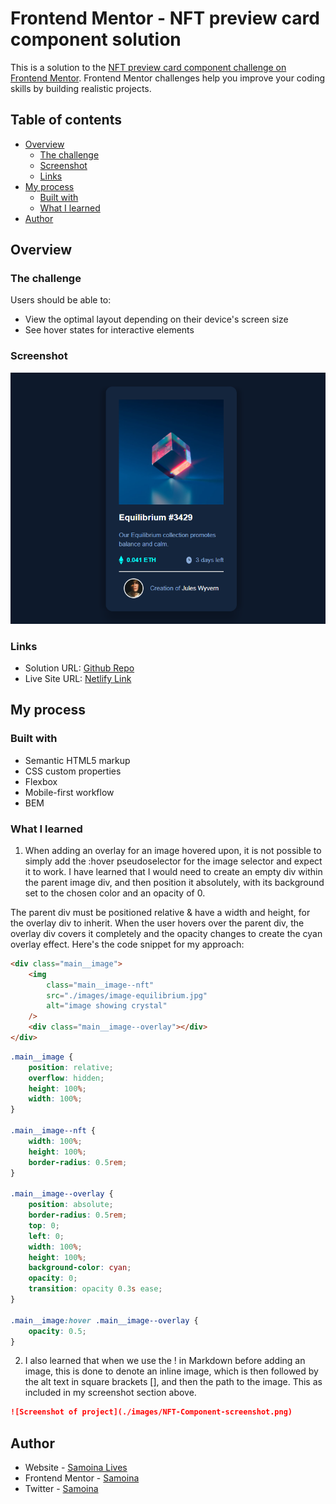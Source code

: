 # Frontend Mentor - NFT preview card component solution

This is a solution to the [NFT preview card component challenge on Frontend Mentor](https://www.frontendmentor.io/challenges/nft-preview-card-component-SbdUL_w0U). Frontend Mentor challenges help you improve your coding skills by building realistic projects.

## Table of contents

- [Overview](#overview)
  - [The challenge](#the-challenge)
  - [Screenshot](#screenshot)
  - [Links](#links)
- [My process](#my-process)
  - [Built with](#built-with)
  - [What I learned](#what-i-learned)
- [Author](#author)

## Overview

### The challenge

Users should be able to:

- View the optimal layout depending on their device's screen size
- See hover states for interactive elements

### Screenshot

![Screenshot of project](./images/NFT-Component-screenshot.png)

### Links

- Solution URL: [Github Repo](https://github.com/samoina/nft-preview-card)
- Live Site URL: [Netlify Link](https://your-live-site-url.com)

## My process

### Built with

- Semantic HTML5 markup
- CSS custom properties
- Flexbox
- Mobile-first workflow
- BEM

### What I learned

1. When adding an overlay for an image hovered upon, it is not possible to simply add the :hover pseudoselector for the image selector and expect it to work. I have learned that I would need to create an empty div within the parent image div, and then position it absolutely, with its background set to the chosen color and an opacity of 0.

The parent div must be positioned relative & have a width and height, for the overlay div to inherit. When the user hovers over the parent div, the overlay div covers it completely and the opacity changes to create the cyan overlay effect. Here's the code snippet for my approach:

```html
<div class="main__image">
	<img
		class="main__image--nft"
		src="./images/image-equilibrium.jpg"
		alt="image showing crystal"
	/>
	<div class="main__image--overlay"></div>
</div>
```

```css
.main__image {
	position: relative;
	overflow: hidden;
	height: 100%;
	width: 100%;
}

.main__image--nft {
	width: 100%;
	height: 100%;
	border-radius: 0.5rem;
}

.main__image--overlay {
	position: absolute;
	border-radius: 0.5rem;
	top: 0;
	left: 0;
	width: 100%;
	height: 100%;
	background-color: cyan;
	opacity: 0;
	transition: opacity 0.3s ease;
}

.main__image:hover .main__image--overlay {
	opacity: 0.5;
}
```

2. I also learned that when we use the ! in Markdown before adding an image, this is done to denote an inline image, which is then followed by the alt text in square brackets [], and then the path to the image. This as included in my screenshot section above.

```markdown
![Screenshot of project](./images/NFT-Component-screenshot.png)
```

## Author

- Website - [Samoina Lives](https://samoinalives.wordpress.com/)
- Frontend Mentor - [Samoina](https://www.frontendmentor.io/profile/samoina)
- Twitter - [Samoina](https://www.twitter.com/samoina)
